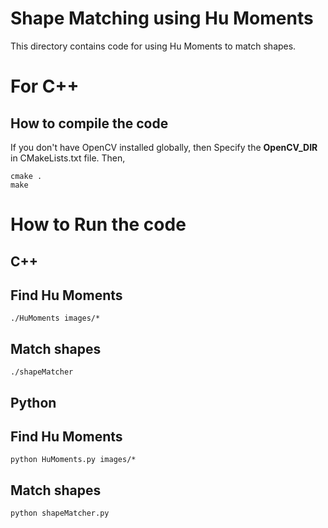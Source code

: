 
# Shape Matching using Hu Moments

This directory contains code for using Hu Moments to match shapes.

# For C++

## How to compile the code
If you don't have OpenCV installed globally, then Specify the **OpenCV_DIR** in CMakeLists.txt file. Then,

```
cmake .
make
```
# How to Run the code

## C++ ##
## Find Hu Moments
```
./HuMoments images/*
```

## Match shapes
```
./shapeMatcher
```


## Python ##
## Find Hu Moments
```
python HuMoments.py images/*
```

## Match shapes
```
python shapeMatcher.py
```
